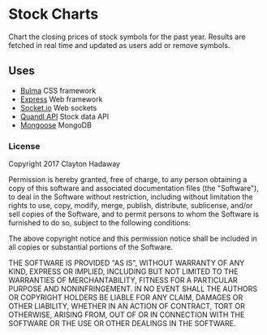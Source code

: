# Stock Charts
Chart the closing prices of stock symbols for the past year. Results are fetched in real time and updated as users add or remove symbols.

## Uses
- [Bulma](bulma.io) CSS framework
- [Express](https://expressjs.com) Web framework
- [Socket.io](https://socket.io/) Web sockets
- [Quandl API](https://www.quandl.com/) Stock data API
- [Mongoose](http://mongoosejs.com/) MongoDB

### License
Copyright 2017 Clayton Hadaway

Permission is hereby granted, free of charge, to any person obtaining a copy of this software and associated documentation files (the "Software"), to deal in the Software without restriction, including without limitation the rights to use, copy, modify, merge, publish, distribute, sublicense, and/or sell copies of the Software, and to permit persons to whom the Software is furnished to do so, subject to the following conditions:

The above copyright notice and this permission notice shall be included in all copies or substantial portions of the Software.

THE SOFTWARE IS PROVIDED "AS IS", WITHOUT WARRANTY OF ANY KIND, EXPRESS OR IMPLIED, INCLUDING BUT NOT LIMITED TO THE WARRANTIES OF MERCHANTABILITY, FITNESS FOR A PARTICULAR PURPOSE AND NONINFRINGEMENT. IN NO EVENT SHALL THE AUTHORS OR COPYRIGHT HOLDERS BE LIABLE FOR ANY CLAIM, DAMAGES OR OTHER LIABILITY, WHETHER IN AN ACTION OF CONTRACT, TORT OR OTHERWISE, ARISING FROM, OUT OF OR IN CONNECTION WITH THE SOFTWARE OR THE USE OR OTHER DEALINGS IN THE SOFTWARE.
